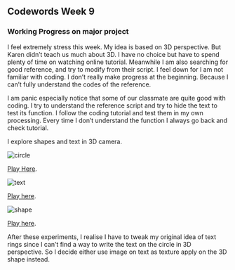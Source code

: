 ## Codewords Week 9

### Working Progress on major project

I feel extremely stress this week. My idea is based on 3D perspective. But Karen didn’t teach us much about 3D. I have no choice but have to spend plenty of time on watching online tutorial. Meanwhile I am also searching for good reference, and try to modify from their script. I feel down for I am not familiar with coding. I don’t really make progress at the beginning. Because I can’t fully understand the codes of the reference.

I am panic especially notice that some of our classmate are quite good with coding. I try to understand the reference script and try to hide the text to test its function. I follow the coding tutorial and test them in my own processing. Every time I don’t understand the function I always go back and check tutorial.

I explore shapes and text in 3D camera.

![circle](https://user-images.githubusercontent.com/68985217/94922032-cc40ca80-04fc-11eb-85fe-5f555f0f39d0.gif)

[Play Here](https://faye12.github.io/CodeWord/majorProject/majorProject_tryout1/).

![text](https://user-images.githubusercontent.com/68985217/94922024-c8ad4380-04fc-11eb-8094-7ef2362a4fa8.gif)

[Play here](https://faye12.github.io/CodeWord/majorProject/majorProject_tryout2/).

![shape](https://user-images.githubusercontent.com/68985217/94922042-d1057e80-04fc-11eb-88fa-1c6c5ee6ab41.gif)

[Play here](https://faye12.github.io/CodeWord/majorProject/majorProject_practice1/).

After these experiments, I realise I have to tweak my original idea of text rings since I can’t find a way to write the text on the circle in 3D perspective. So I decide either use image on text as texture apply on the 3D shape instead.
